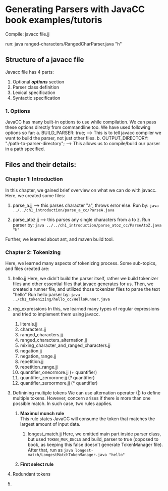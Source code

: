 # Generating Parsers with JavaCC book examples/tutoris


Compile:
javacc file.jj

run:
java ranged-characters/RangedCharParser.java "h"

## Structure of a javacc file
Javacc file has 4 parts:
1. Optional **_options_** section
2. Parser class definition
3. Lexical specification
4. Syntactic specification

### 1. Options
JavaCC has many built-in options to use while compilation. We can pass these options directly from commandline too. We have used following options so far:
a. BUILD_PARSER: true; --> This is to tell javacc compiler we want to build the parser, not just other files.
b. OUTPUT_DIRECTORY: "./path-to-parser-directory"; --> This allows us to compile/build our parser in a path specified.



## Files and their details:
### Chapter 1: Introduction
In this chapter, we gained brief overview on what we can do with javacc. Here, we created some files:
1. parse_a.jj --> this parses character "a", throws error else.
   Run by: `java ../../ch1_introduction/parse_a_cc/ParseA.java`

2. parse_atoz.jj --> this parses any single characters from a to z.
   Run parser by: `java ../../ch1_introduction/parse_atoz_cc/ParseAtoZ.java "b"`

Further, we learned about ant, and maven build tool.

### Chapter 2: Tokenizing
Here, we learned many aspects of tokenizing process. Some sub-topics, and files created are:

1. hello.jj
    Here, we didn't build the parser itself, rather we build tokenizer files and other essential files that javacc generates for us.
    Then, we created a runner file, and utilized those tokenizer files to parse the text "hello"
   Run hello parser by: `java ../ch1_tokenizing/hello_cc/HelloRunner.java`

2. reg_expressions
   In this, we learned many types of regular expressions and tried to implement them using javacc.
   1. literals.jj
   2. characters.jj
   3. ranged_characters.jj
   4. ranged_characters_alternation.jj
   5. mixing_character_and_ranged_characters.jj
   6. negation.jj
   7. negation_range.jj
   8. repetition.jj
   9. repetition_range.jj
   10. quantifier_oneormore.jj (+ quantifier)
   11. quantifier_zeroorone.jj (? quantifier)
   12. quantifier_zeroormore.jj (* quantifier)
   

3. Definining multiple tokens
   We can use alternation operator (|) to define multiple tokens. 
   However, concern arises if there is more than one possible match. In such case, two rules applies. 
   1. **Maximul munch rule** <br> This rule states JavaCC will consume the token that matches the largest amount of input data.
      1. longest_match.jj
      Here, we omitted main part inside parser class, but used  `TOKEN_MGR_DECLS` and build_parser to true (opposed to book, as keeping this false doesn't generate TokenManager file).
      After that, run as `java longest-match/LongestMatchTokenManager.java "hello"`
      
   2. **First select rule**
4. Redundant tokens
5. 
